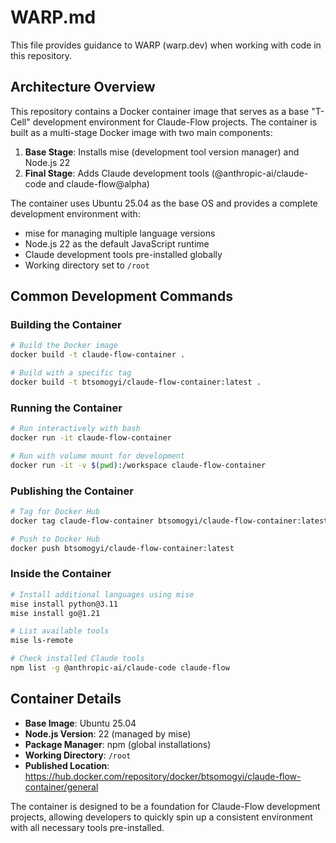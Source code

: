 # WARP.md

This file provides guidance to WARP (warp.dev) when working with code in this repository.

## Architecture Overview

This repository contains a Docker container image that serves as a base "T-Cell" development environment for Claude-Flow projects. The container is built as a multi-stage Docker image with two main components:

1. **Base Stage**: Installs mise (development tool version manager) and Node.js 22
2. **Final Stage**: Adds Claude development tools (@anthropic-ai/claude-code and claude-flow@alpha)

The container uses Ubuntu 25.04 as the base OS and provides a complete development environment with:
- mise for managing multiple language versions
- Node.js 22 as the default JavaScript runtime
- Claude development tools pre-installed globally
- Working directory set to `/root`

## Common Development Commands

### Building the Container
```bash
# Build the Docker image
docker build -t claude-flow-container .

# Build with a specific tag
docker build -t btsomogyi/claude-flow-container:latest .
```

### Running the Container
```bash
# Run interactively with bash
docker run -it claude-flow-container

# Run with volume mount for development
docker run -it -v $(pwd):/workspace claude-flow-container
```

### Publishing the Container
```bash
# Tag for Docker Hub
docker tag claude-flow-container btsomogyi/claude-flow-container:latest

# Push to Docker Hub
docker push btsomogyi/claude-flow-container:latest
```

### Inside the Container
```bash
# Install additional languages using mise
mise install python@3.11
mise install go@1.21

# List available tools
mise ls-remote

# Check installed Claude tools
npm list -g @anthropic-ai/claude-code claude-flow
```

## Container Details

- **Base Image**: Ubuntu 25.04
- **Node.js Version**: 22 (managed by mise)
- **Package Manager**: npm (global installations)
- **Working Directory**: `/root`
- **Published Location**: https://hub.docker.com/repository/docker/btsomogyi/claude-flow-container/general

The container is designed to be a foundation for Claude-Flow development projects, allowing developers to quickly spin up a consistent environment with all necessary tools pre-installed.

